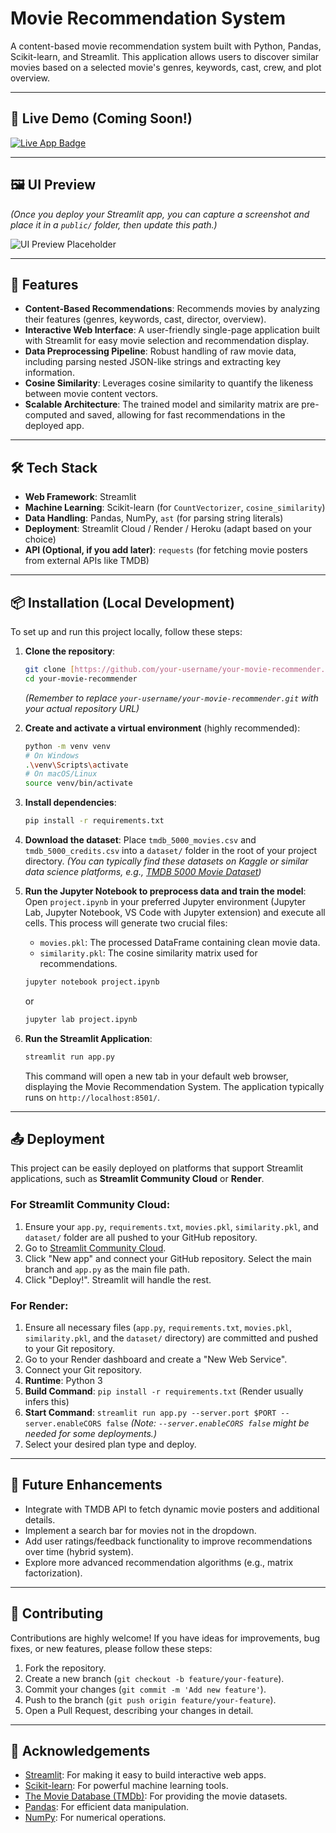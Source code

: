 # Movie Recommendation System

A content-based movie recommendation system built with Python, Pandas, Scikit-learn, and Streamlit. This application allows users to discover similar movies based on a selected movie's genres, keywords, cast, crew, and plot overview.

---

## 🔗 Live Demo (Coming Soon!)

<p>
  <a href="YOUR_RENDER_DEPLOYMENT_URL_HERE" target="_blank">
    <img src="https://img.shields.io/badge/🚀%20Live%20App-Movie%20Recommender-red?style=for-the-badge&logo=streamlit&logoColor=white" alt="Live App Badge" />
  </a>
</p>

---

## 🖼️ UI Preview

*(Once you deploy your Streamlit app, you can capture a screenshot and place it in a `public/` folder, then update this path.)*

![UI Preview Placeholder](./public/movie-recommender-ui-preview.png)

---

## 🚀 Features

-   **Content-Based Recommendations**: Recommends movies by analyzing their features (genres, keywords, cast, director, overview).
-   **Interactive Web Interface**: A user-friendly single-page application built with Streamlit for easy movie selection and recommendation display.
-   **Data Preprocessing Pipeline**: Robust handling of raw movie data, including parsing nested JSON-like strings and extracting key information.
-   **Cosine Similarity**: Leverages cosine similarity to quantify the likeness between movie content vectors.
-   **Scalable Architecture**: The trained model and similarity matrix are pre-computed and saved, allowing for fast recommendations in the deployed app.

---

## 🛠️ Tech Stack

-   **Web Framework**: Streamlit
-   **Machine Learning**: Scikit-learn (for `CountVectorizer`, `cosine_similarity`)
-   **Data Handling**: Pandas, NumPy, `ast` (for parsing string literals)
-   **Deployment**: Streamlit Cloud / Render / Heroku (adapt based on your choice)
-   **API (Optional, if you add later)**: `requests` (for fetching movie posters from external APIs like TMDB)

---

## 📦 Installation (Local Development)

To set up and run this project locally, follow these steps:

1.  **Clone the repository**:

    ```bash
    git clone [https://github.com/your-username/your-movie-recommender.git](https://github.com/your-username/your-movie-recommender.git)
    cd your-movie-recommender
    ```
    *(Remember to replace `your-username/your-movie-recommender.git` with your actual repository URL)*

2.  **Create and activate a virtual environment** (highly recommended):

    ```bash
    python -m venv venv
    # On Windows
    .\venv\Scripts\activate
    # On macOS/Linux
    source venv/bin/activate
    ```

3.  **Install dependencies**:

    ```bash
    pip install -r requirements.txt
    ```

4.  **Download the dataset**:
    Place `tmdb_5000_movies.csv` and `tmdb_5000_credits.csv` into a `dataset/` folder in the root of your project directory.
    *(You can typically find these datasets on Kaggle or similar data science platforms, e.g., [TMDB 5000 Movie Dataset](https://www.kaggle.com/datasets/tmdb/tmdb-5000-movie-dataset))*

5.  **Run the Jupyter Notebook to preprocess data and train the model**:
    Open `project.ipynb` in your preferred Jupyter environment (Jupyter Lab, Jupyter Notebook, VS Code with Jupyter extension) and execute all cells. This process will generate two crucial files:
    * `movies.pkl`: The processed DataFrame containing clean movie data.
    * `similarity.pkl`: The cosine similarity matrix used for recommendations.

    ```bash
    jupyter notebook project.ipynb
    ```
    or
    ```bash
    jupyter lab project.ipynb
    ```

6.  **Run the Streamlit Application**:

    ```bash
    streamlit run app.py
    ```
    This command will open a new tab in your default web browser, displaying the Movie Recommendation System. The application typically runs on `http://localhost:8501/`.

---

## 📤 Deployment

This project can be easily deployed on platforms that support Streamlit applications, such as **Streamlit Community Cloud** or **Render**.

### For Streamlit Community Cloud:

1.  Ensure your `app.py`, `requirements.txt`, `movies.pkl`, `similarity.pkl`, and `dataset/` folder are all pushed to your GitHub repository.
2.  Go to [Streamlit Community Cloud](https://share.streamlit.io/).
3.  Click "New app" and connect your GitHub repository. Select the main branch and `app.py` as the main file path.
4.  Click "Deploy!". Streamlit will handle the rest.

### For Render:

1.  Ensure all necessary files (`app.py`, `requirements.txt`, `movies.pkl`, `similarity.pkl`, and the `dataset/` directory) are committed and pushed to your Git repository.
2.  Go to your Render dashboard and create a "New Web Service".
3.  Connect your Git repository.
4.  **Runtime**: Python 3
5.  **Build Command**: `pip install -r requirements.txt` (Render usually infers this)
6.  **Start Command**: `streamlit run app.py --server.port $PORT --server.enableCORS false`
    *(Note: `--server.enableCORS false` might be needed for some deployments.)*
7.  Select your desired plan type and deploy.

---

## 🔮 Future Enhancements

* Integrate with TMDB API to fetch dynamic movie posters and additional details.
* Implement a search bar for movies not in the dropdown.
* Add user ratings/feedback functionality to improve recommendations over time (hybrid system).
* Explore more advanced recommendation algorithms (e.g., matrix factorization).

---

## 🤝 Contributing

Contributions are highly welcome! If you have ideas for improvements, bug fixes, or new features, please follow these steps:

1.  Fork the repository.
2.  Create a new branch (`git checkout -b feature/your-feature`).
3.  Commit your changes (`git commit -m 'Add new feature'`).
4.  Push to the branch (`git push origin feature/your-feature`).
5.  Open a Pull Request, describing your changes in detail.

---

## 🙌 Acknowledgements

-   [Streamlit](https://streamlit.io/): For making it easy to build interactive web apps.
-   [Scikit-learn](https://scikit-learn.org/): For powerful machine learning tools.
-   [The Movie Database (TMDb)](https://www.themoviedb.org/): For providing the movie datasets.
-   [Pandas](https://pandas.pydata.org/): For efficient data manipulation.
-   [NumPy](https://numpy.org/): For numerical operations.
